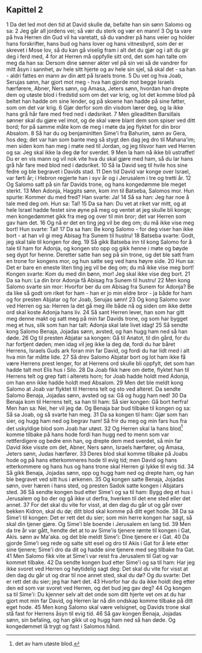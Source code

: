 ## Kapittel 2

1 Da det led mot den tid at David skulle dø, befalte han sin sønn Salomo og sa:
2 Jeg går all jordens vei; så vær du sterk og vær en mann!
3 Og ta vare på hva Herren din Gud vil ha varetatt, så du vandrer på hans veier og holder hans forskrifter, hans bud og hans lover og hans vitnesbyrd, som der er skrevet i Mose lov, så du kan gå viselig fram i alt det du gjør og i alt du gir deg i ferd med,
4 for at Herren må oppfylle sitt ord, det som han talte om meg da han sa: Dersom dine sønner akter vel på sin vei så de vandrer for mitt åsyn i sannhet, av hele sitt hjerte og av hele sin sjel, så skal det - sa han - aldri fattes en mann av din ætt på Israels trone.
5 Du vet og hva Joab, Serujas sønn, har gjort mot meg - hva han gjorde mot begge Israels hærførere, Abner, Ners sønn, og Amasa, Jeters sønn, hvordan han drepte dem og utøste blod i fredstid som om det var krig, og lot det komme blod på beltet han hadde om sine lender, og på skoene han hadde på sine føtter, som om det var krig.
6 Gjør derfor som din visdom lærer deg, og la ikke hans grå hår fare med fred ned i dødsriket.
7 Men gileaditten Barsillais sønner skal du gjøre vel imot, og de skal være blant dem som spiser ved ditt bord; for på samme måte kom de meg i møte da jeg flyktet for din bror Absalom.
8 Så har du og benjaminitten Sime'i fra Bahurim, sønn av Gera, hos deg; det var han som bante meg så stygt den dag jeg dro til Mahana'im; men siden kom han meg i møte ned til Jordan, og jeg tilsvor ham ved Herren og sa: Jeg skal ikke la deg dø for sverdet.
9 Men la ham nå ikke bli ustraffet! Du er en vis mann og vil nok vite hva du skal gjøre med ham, så du lar hans grå hår fare med blod ned i dødsriket.
10 Så la David seg til hvile hos sine fedre og ble begravet i Davids stad.
11 Den tid David var konge over Israel, var førti år; i Hebron regjerte han i syv år og i Jerusalem i tre og tretti år.
12 Og Salomo satt på sin far Davids trone, og hans kongedømme ble meget sterkt.
13 Men Adonja, Haggits sønn, kom inn til Batseba, Salomos mor. Hun spurte: Kommer du med fred? Han svarte: Ja!
14 Så sa han: Jeg har noe å tale med deg om. Hun sa: Tal!
15 Da sa han: Du vet at riket var mitt, og at hele Israel hadde festet sine øyne på meg og ventet at jeg skulle bli konge; men kongedømmet gikk fra meg og over til min bror; det var Herren som gav ham det.
16 Og nå er det en ting jeg vil be deg om; du må ikke vise meg bort! Hun svarte: Tal!
17 Da sa han: Be kong Salomo - for deg viser han ikke bort - at han vil gi meg Abisag fra Sunem til hustru!
18 Batseba svarte: Godt, jeg skal tale til kongen for deg.
19 Så gikk Batseba inn til kong Salomo for å tale til ham for Adonja, og kongen sto opp og gikk henne i møte og bøyde seg dypt for henne. Deretter satte han seg på sin trone, og det ble satt fram en trone for kongens mor, og hun satte seg ved hans høyre side.
20 Hun sa: Det er bare en eneste liten ting jeg vil be deg om; du må ikke vise meg bort! Kongen svarte: Kom du med din bønn, mor! Jeg skal ikke vise deg bort.
21 Da sa hun: La din bror Adonja få Abisag fra Sunem til hustru!
22 Men kong Salomo svarte sin mor: Hvorfor ber du om Abisag fra Sunem for Adonja? Be da like så godt om riket for ham - han er jo min eldre bror - ja både for ham og for presten Abjatar og for Joab, Serujas sønn!
23 Og kong Salomo svor ved Herren og sa: Herren la det gå meg ille både nå og siden om ikke dette ord skal koste Adonja hans liv.
24 Så sant Herren lever, han som har gitt meg denne makt og satt meg på min far Davids trone, og som har bygget meg et hus, slik som han har talt: Adonja skal late livet idag!
25 Så sendte kong Salomo Benaja, Jojadas sønn, avsted, og han hugg ham ned så han døde.
26 Og til presten Abjatar sa kongen: Gå til Anatot, til din gård, for du har fortjent døden; men idag vil jeg ikke la deg dø, fordi du har båret Herrens, Israels Guds ark foran min far David, og fordi du har lidt med i alt hva min far måtte lide.
27 Så drev Salomo Abjatar bort og lot ham ikke få være Herrens prest lenger, for at Herrens ord skulle bli oppfylt, det som han hadde talt mot Elis hus i Silo.
28 Da Joab fikk høre om dette, flyktet han til Herrens telt og grep fatt i alterets horn; for Joab hadde holdt med Adonja, om han enn ikke hadde holdt med Absalom.
29 Men det ble meldt kong Salomo at Joab var flyktet til Herrens telt og sto ved alteret. Da sendte Salomo Benaja, Jojadas sønn, avsted og sa: Gå og hugg ham ned!
30 Da Benaja kom til Herrens telt, sa han til ham: Så sier kongen: Gå bort herfra! Men han sa: Nei, her vil jeg dø. Og Benaja bar bud tilbake til kongen og sa: Så sa Joab, og så svarte han meg.
31 Da sa kongen til ham: Gjør som han sier, og hugg ham ned og begrav ham! Så frir du meg og min fars hus fra det uskyldige blod som Joab har utøst.
32 Og Herren skal la hans blod[^1] komme tilbake på hans hode fordi han hugg ned to menn som var rettferdigere og bedre enn han, og drepte dem med sverdet, så min far David ikke visste om det, Abner, Ners sønn, Israels hærfører, og Amasa, Jeters sønn, Judas hærfører.
33 Deres blod skal komme tilbake på Joabs hode og på hans etterkommeres hode til evig tid; men David og hans etterkommere og hans hus og hans trone skal Herren gi lykke til evig tid.
34 Så gikk Benaja, Jojadas sønn, opp og hugg ham ned og drepte ham, og han ble begravet ved sitt hus i ørkenen.
35 Og kongen satte Benaja, Jojadas sønn, over hæren i hans sted, og presten Sadok satte kongen i Abjatars sted.
36 Så sendte kongen bud etter Sime'i og sa til ham: Bygg deg et hus i Jerusalem og bo der og gå ikke ut derfra, hverken til det ene sted eller det annet.
37 For det skal du vite for visst, at den dag du går ut og går over bekken Kidron, skal du dø; ditt blod skal komme på ditt eget hode.
38 Da sa Sime'i til kongen: Det er rett det du sier; som min herre kongen har sagt, så skal din tjener gjøre. Og Sime'i ble boende i Jerusalem en lang tid.
39 Men da tre år var gått, hendte det at to av Sime'is tjenere rømte til kongen i Gat, Akis. sønn av Ma'aka. og det ble meldt Sime'i: Dine tjenere er i Gat.
40 Da gjorde Sime'i seg rede og salte sitt esel og dro til Akis i Gat for å lete etter sine tjenere; Sime'i dro da dit og hadde sine tjenere med seg tilbake fra Gat.
41 Men Salomo fikk vite at Sime'i var reist fra Jerusalem til Gat og var kommet tilbake.
42 Da sendte kongen bud etter Sime'i og sa til ham: Har jeg ikke svoret ved Herren og høytidelig sagt deg: Det skal du vite for visst at den dag du går ut og drar til noe annet sted, skal du dø? Og du svarte: Det er rett det du sier; jeg har hørt det.
43 Hvorfor har du da ikke holdt deg etter den ed som var svoret ved Herren, og det bud jeg gav deg?
44 Og kongen sa til Sime'i: Du kjenner selv alt det onde som ditt hjerte vet om at du har gjort mot min far David, og Herren lar nå din ondskap komme tilbake på ditt eget hode.
45 Men kong Salomo skal være velsignet, og Davids trone skal stå fast for Herrens åsyn til evig tid.
46 Så gav kongen Benaja, Jojadas sønn, sin befaling, og han gikk ut og hugg ham ned så han døde. Og kongedømmet lå trygt og fast i Salomos hånd.

[^1]:  det av ham utøste blod.
